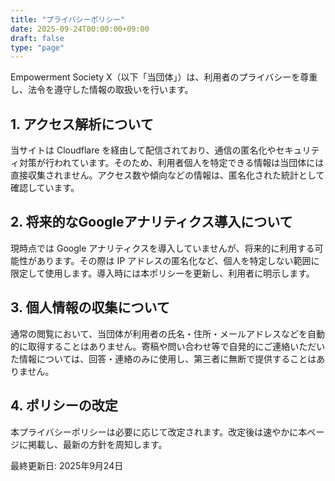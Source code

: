 ```yaml
---
title: "プライバシーポリシー"
date: 2025-09-24T00:00:00+09:00
draft: false
type: "page"
---
```


Empowerment Society X（以下「当団体」）は、利用者のプライバシーを尊重し、法令を遵守した情報の取扱いを行います。

## 1. アクセス解析について
当サイトは Cloudflare を経由して配信されており、通信の匿名化やセキュリティ対策が行われています。そのため、利用者個人を特定できる情報は当団体には直接収集されません。アクセス数や傾向などの情報は、匿名化された統計として確認しています。

## 2. 将来的なGoogleアナリティクス導入について
現時点では Google アナリティクスを導入していませんが、将来的に利用する可能性があります。その際は IP アドレスの匿名化など、個人を特定しない範囲に限定して使用します。導入時には本ポリシーを更新し、利用者に明示します。

## 3. 個人情報の収集について
通常の閲覧において、当団体が利用者の氏名・住所・メールアドレスなどを自動的に取得することはありません。寄稿や問い合わせ等で自発的にご連絡いただいた情報については、回答・連絡のみに使用し、第三者に無断で提供することはありません。

## 4. ポリシーの改定
本プライバシーポリシーは必要に応じて改定されます。改定後は速やかに本ページに掲載し、最新の方針を周知します。

最終更新日: 2025年9月24日